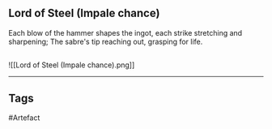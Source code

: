 ## Lord of Steel (Impale chance)
Each blow of the hammer shapes the ingot,
each strike stretching and sharpening;
The sabre's tip reaching out, grasping for life.
## 
![[Lord of Steel (Impale chance).png]]

---
## Tags
#Artefact